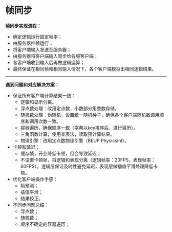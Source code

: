 # 帧同步
**帧同步实现流程：**
- 确定逻辑运行固定帧率；
- 由服务器推帧运行；
- 将客户端输入发送至服务器；
- 由服务器将客户端输入同步给各服客户端；
- 各客户端收到输入后再做逻辑运算；
- 最终保证在相同帧和相同输入情况下，各个客户端模拟出相同逻辑结果。
***
**遇到问题和对应解决方案：**
- 保证所有客户端计算结果一致：
  - 逻辑和显示分离。
  - 浮点数处理：改用定点数，小数部分用整数存储。
  - 随机数处理：伪随机，设置统一随机种子，确保各个客户端随机数调用顺序和调用次数一致。
  - 容器遍历，确保顺序一致（字典以key排序后，进行遍历）。
  - 三角函数计算，使用查表法，读取预计算结果。
  -  物理引擎：改用定点数物理引擎（BEUP Physicsint）。
- 卡顿和延迟：
  - 缓存帧，开业降低卡顿，但会导致延迟；
  - 不设置卡顿帧，将逻辑和表现分离（逻辑帧率：20FPS，表现帧率：60FPS），逻辑层保证及时性避免延迟，表现层做插值平滑处理降低卡顿。  
- 优化客户端操作手感：
  - 帧预测；
  - 插值平滑；
  - 结果校正。
- 不同步问题总结：
  - 浮点数；
  - 随机数；
  - 顺序不确定的容器遍历；
